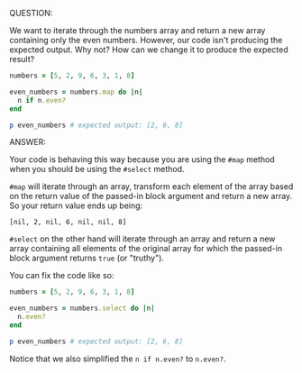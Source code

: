 QUESTION:

We want to iterate through the numbers array and return a new array containing only the even numbers. However,
our code isn't producing the expected output. Why not? How can we change it to produce the expected result?

```ruby
numbers = [5, 2, 9, 6, 3, 1, 8]

even_numbers = numbers.map do |n|
  n if n.even?
end

p even_numbers # expected output: [2, 6, 8]
```

ANSWER:

Your code is behaving this way because you are using the `#map` method when you should be using the `#select`
method. 

`#map` will iterate through an array, transform each element of the array based on the return value
of the passed-in block argument and return a new array. So your return value ends up being:

```
[nil, 2, nil, 6, nil, nil, 8]
```

`#select` on the other hand will iterate through an array and return a new array containing all elements of the
original array for which the passed-in block argument returns `true` (or "truthy").

You can fix the code like so:

```ruby
numbers = [5, 2, 9, 6, 3, 1, 8]

even_numbers = numbers.select do |n|
  n.even?
end

p even_numbers # expected output: [2, 6, 8]
```

Notice that we also simplified the `n if n.even?` to `n.even?`.
